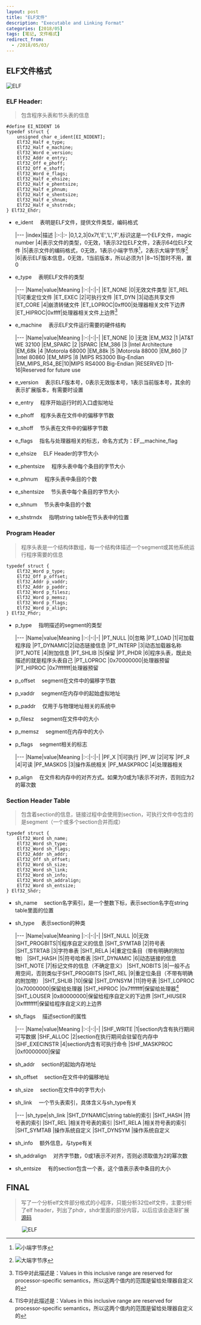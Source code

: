 ```yaml
---
layout: post
title: "ELF文件"
description: "Executable and Linking Format"
categories: [2018/05]
tags: [笔记, 文件格式]
redirect_from:
  - /2018/05/03/
---
```


## ELF文件格式

![ELF](https://raw.githubusercontent.com/lm0963/lm0963.github.io/master/assets/images/screenshots/kernel/ELF.png)

### ELF Header:

> 包含程序头表和节头表的信息

```
#define EI_NIDENT 16
typedef struct {
	unsigned char e_ident[EI_NIDENT];
	Elf32_Half e_type;
	Elf32_Half e_machine;
	Elf32_Word e_version;
	Elf32_Addr e_entry;
	Elf32_Off e_phoff;
	Elf32_Off e_shoff;
	Elf32_Word e_flags;
	Elf32_Half e_ehsize;
	Elf32_Half e_phentsize;
	Elf32_Half e_phnum;
	Elf32_Half e_shentsize;
	Elf32_Half e_shnum;
	Elf32_Half e_shstrndx;
} Elf32_Ehdr;
```

* e_ident
&emsp;表明是ELF文件，提供文件类型，编码格式

	|---
    |index|描述
    |:-:|:-
    |0,1,2,3|0x7f,'E','L','F',标识这是一个ELF文件，magic number
    |4|表示文件的类型，0无效，1表示32位ELF文件，2表示64位ELF文件
    |5|表示文件的编码格式，0无效，1表示小端字节序[^1]，2表示大端字节序[^2]
	|6|表示ELF版本信息，0无效，1当前版本，所以必须为1
	|8~15|暂时不用，置0

* e_type
&emsp;表明ELF文件的类型

	|---
    |Name|value|Meaning
    |:-:|-:|-|
    |ET_NONE  |0|无效文件类型
    |ET_REL   |1|可重定位文件
    |ET_EXEC  |2|可执行文件
	|ET_DYN   |3|动态共享文件
	|ET_CORE  |4|崩溃转储文件
	|ET_LOPROC|0xff00|处理器相关文件下边界
	|ET_HIPROC|0xffff|处理器相关文件上边界[^3]

* e_machine
&emsp;表示ELF文件运行需要的硬件结构

	|---
    |Name|value|Meaning
    |:-:|-:|-|
    |ET_NONE	|0	|无效
    |EM_M32		|1	|AT&T WE 32100
    |EM_SPARC	|2	|SPARC
	|EM_386		|3	|Intel Architecture
	|EM_68k		|4	|Motorola 68000
	|EM_88k		|5	|Motorola 88000
	|EM_860		|7	|Intel 80860
	|EM_MIPS	|8	|MIPS RS3000 Big-Endian
	|EM_MIPS_RS4_BE|10|MIPS RS4000 Big-Endian
	|RESERVED	|11-16|Reserved for future use

* e_version
&emsp;表示ELF版本号，0表示无效版本号，1表示当前版本号，其余的表示扩展版本，有需要时设置

* e_entry
&emsp;程序开始运行时的入口虚拟地址

* e_phoff
&emsp;程序头表在文件中的偏移字节数

* e_shoff
&emsp;节头表在文件中的偏移字节数

* e_flags
&emsp;指名与处理器相关的标志，命名方式为：EF\__machine\_flag

* e_ehsize
&emsp;ELF Header的字节大小

* e_phentsize
&emsp;程序头表中每个条目的字节大小

* e_phnum
&emsp;程序头表中条目的个数

* e_shentsize
&emsp;节头表中每个条目的字节大小

* e_shnum
&emsp;节头表中条目的个数

* e_shstrndx
&emsp;指明string table在节头表中的位置

### Program Header

> 程序头表是一个结构体数组，每一个结构体描述一个segment或其他系统运行程序需要的信息

```
typedef struct {
	Elf32_Word p_type;
	Elf32_Off p_offset;
	Elf32_Addr p_vaddr;
	Elf32_Addr p_paddr;
	Elf32_Word p_filesz;
	Elf32_Word p_memsz;
	Elf32_Word p_flags;
	Elf32_Word p_align;
} Elf32_Phdr;
```

* p_type
&emsp;指明描述的segment的类型

	|---
    |Name|value|Meaning
    |:-:|-:|-|
    |PT_NULL   |0|忽略
    |PT_LOAD   |1|可加载程序段
    |PT_DYNAMIC|2|动态链接信息
	|PT_INTERP |3|动态加载器名称
	|PT_NOTE   |4|附加信息
	|PT_SHLIB  |5|保留
	|PT_PHDR   |6|程序头表，既此处描述的就是程序头表自己
	|PT_LOPROC |0x70000000|处理器预留
	|PT_HIPROC |0x7fffffff|处理器预留

* p_offset
&emsp;segment在文件中的偏移字节数

* p_vaddr
&emsp;segment在内存中的起始虚拟地址

* p_paddr
&emsp;仅用于与物理地址相关的系统中

* p_filesz
&emsp;segment在文件中的大小

* p_memsz
&emsp;segment在内存中的大小

* p_flags
&emsp;segment相关的标志

	|---
    |Name|value|Meaning
    |:-:|-:|-|
    |PF_X  |1|可执行
    |PF_W  |2|可写
    |PF_R  |4|可读
	|PF_MASKOS   |3|操作系统相关
	|PF_MASKPROC |4|处理器相关
	
* p_align
&emsp;在文件和内存中的对齐方式。如果为0或为1表示不对齐，否则应为2的幂次数

### Section Header Table

> 包含着section的信息，链接过程中会使用到section，可执行文件中包含的是segment（一个或多个section合并而成）

```
typedef struct {
	Elf32_Word sh_name;
	Elf32_Word sh_type;
	Elf32_Word sh_flags;
	Elf32_Addr sh_addr;
	Elf32_Off sh_offset;
	Elf32_Word sh_size;
	Elf32_Word sh_link;
	Elf32_Word sh_info;
	Elf32_Word sh_addralign;
	Elf32_Word sh_entsize;
} Elf32_Shdr;
```

* sh_name
&emsp;section名字索引，是一个整数下标，表示section名字在string table里面的位置

* sh_type
&emsp;表示section的种类

	|---
    |Name|value|Meaning
    |:-:|-:|-|
    |SHT_NULL    |0|无效
    |SHT_PROGBITS|1|程序自定义的信息
    |SHT_SYMTAB  |2|符号表
	|SHT_STRTAB  |3|字符串表
	|SHT_RELA    |4|重定位条目（带有明确的附加物）
	|SHT_HASH    |5|符号哈希表
	|SHT_DYNAMIC |6|动态链接的信息
	|SHT_NOTE    |7|标记文件的信息（不确定意义）
	|SHT_NOBITS  |8|一般不占用空间，否则类似于SHT_PROGBITS
	|SHT_REL     |9|重定位条目（不带有明确的附加物）
	|SHT_SHLIB   |10|保留
	|SHT_DYNSYM  |11|符号表
	|SHT_LOPROC  |0x70000000|保留给处理器
	|SHT_HIPROC  |0x7fffffff|保留给处理器[^3]
	|SHT_LOUSER  |0x80000000|保留给程序自定义的下边界
	|SHT_HIUSER  |0xffffffff|保留给程序自定义的上边界

* sh_flags
&emsp;描述section的属性

	|---
    |Name|value|Meaning
    |:-:|-:|-|
    |SHF_WRITE     |1|section内含有执行期间可写数据
    |SHF_ALLOC     |2|section在执行期间会驻留在内存中
    |SHF_EXECINSTR |4|section内含有可执行命令
	|SHF_MASKPROC  |0xf0000000|保留
	
* sh_addr
&emsp;section的起始内存地址

* sh_offset
&emsp;section在文件中的偏移地址

* sh_size
&emsp;section在文件中的字节大小

* sh_link
&emsp;一个节头表索引，具体含义与sh_type有关

	|---
	|sh_type|sh_link
	|SHT_DYNAMIC|string table的索引
	|SHT_HASH   |符号表的索引
	|SHT_REL	|相关符号表的索引
	|SHT_RELA	|相关符号表的索引
	|SHT_SYMTAB	|操作系统自定义
	|SHT_DYNSYM	|操作系统自定义

* sh_info
&emsp;额外信息，与type有关

* sh_addralign
&emsp;对齐字节数，0或1表示不对齐，否则必须取值为2的幂次数

* sh_entsize
&emsp;有的section包含一个表，这个值表示表中条目的大小

## FINAL

> 写了一个分析elf文件部分格式的小程序，只能分析32位elf文件，主要分析了elf header，列出了phdr，shdr里面的部分内容，以后应该会逐渐扩展 [源码](https://github.com/lm0963/lm0963.github.io/blob/master/elf_study/elf.c)

&emsp;&emsp;&emsp;![ELF](https://raw.githubusercontent.com/lm0963/lm0963.github.io/master/assets/images/screenshots/kernel/analyse_elf.png)

[^1]:![小端字节序](https://raw.githubusercontent.com/lm0963/lm0963.github.io/master/assets/images/screenshots/kernel/LSB.png)
[^2]:![大端字节序](https://raw.githubusercontent.com/lm0963/lm0963.github.io/master/assets/images/screenshots/kernel/MSB.png)
[^3]:TIS中对此描述是：Values in this inclusive range are reserved for processor-specific semantics，所以这两个值内的范围是留给处理器自定义的
